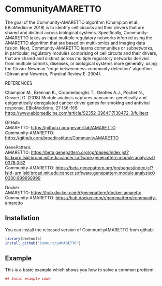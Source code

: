 # CommunityAMARETTO

The goal of the Community-AMARETTO algorithm (Champion et al., EBioMedicine 2018) is to identify cell circuits and their drivers that are shared and distinct across biological systems. Specifically, Community-AMARETTO takes as input multiple regulatory networks inferred using the AMARETTO algorithm that are based on multi-omics and imaging data fusion. Next, Community-AMARETTO learns communities or subnetworks, in particular, regulatory modules comprising of cell circuits and their drivers, that are shared and distinct across multiple regulatory networks derived from multiple cohorts, diseases, or biological systems more generally, using the Girvan-Newman "edge betweenness community detection" algorithm (Girvan and Newman, Physical Review E. 2004).

REFERENCES

Champion M., Brennan K., Croonenborghs T., Gentles A.J., Pochet N., Gevaert O. (2018) Module analysis captures pancancer genetically and epigenetically deregulated cancer driver genes for smoking and antiviral response. EBioMedicine, 27:156-166. https://www.ebiomedicine.com/article/S2352-3964(17)30472-3/fulltext

GitHub:<br/>
AMARETTO: https://github.com/gevaertlab/AMARETTO<br/>
Community-AMARETTO: https://github.com/broadinstitute/CommunityAMARETTO

GenePattern: <under development><br/>
AMARETTO: https://beta.genepattern.org/gp/pages/index.jsf?lsid=urn:lsid:broad.mit.edu:cancer.software.genepattern.module.analysis:00378:0.52<br/>
Community-AMARETTO: https://beta.genepattern.org/gp/pages/index.jsf?lsid=urn:lsid:broad.mit.edu:cancer.software.genepattern.module.analysis:00380:999999999
  
Docker: <under development><br/>
AMARETTO: https://hub.docker.com/r/genepattern/docker-amaretto<br/>
Community-AMARETTO: https://hub.docker.com/r/genepattern/community-amaretto

## Installation

You can install the released version of CommunityAMARETTO from github:

``` r
library(devtools)
install_github("CommunityAMARETTO")
```

## Example

This is a basic example which shows you how to solve a common problem:

``` r
## basic example code
```

